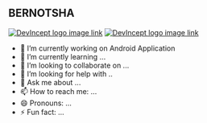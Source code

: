 ## BERNOTSHA

[![DevIncept logo image link](https://github.com/paulrobertlloyd/socialmediaicons/blob/main/facebook-32x32.png?raw=true)](https://devincept.tech/)         [![DevIncept logo image link](https://github.com/paulrobertlloyd/socialmediaicons/blob/main/linkedin-32x32.png?raw=true)](https://devincept.tech/)
 


- 🔭 I’m currently working on Android Application
- 🌱 I’m currently learning ...
- 👯 I’m looking to collaborate on ...
- 🤔 I’m looking for help with ..
- 💬 Ask me about ...
- 📫 How to reach me: ...
- 😄 Pronouns: ...
- ⚡ Fun fact: ...


